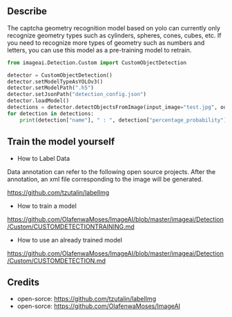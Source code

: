 
## Describe

The captcha geometry recognition model based on yolo can currently only recognize geometry types such as cylinders, spheres, cones, cubes, etc. If you need to recognize more types of geometry such as numbers and letters, you can use this model as a pre-training model to retrain.

```python
from imageai.Detection.Custom import CustomObjectDetection

detector = CustomObjectDetection()
detector.setModelTypeAsYOLOv3()
detector.setModelPath(".h5")
detector.setJsonPath("detection_config.json")
detector.loadModel()
detections = detector.detectObjectsFromImage(input_image="test.jpg", output_image_path="output.jpg")
for detection in detections:
    print(detection["name"], " : ", detection["percentage_probability"], " : ", detection["box_points"])
```

## Train the model yourself

- How to Label Data

Data annotation can refer to the following open source projects. After the annotation, an xml file corresponding to the image will be generated.

https://github.com/tzutalin/labelImg

- How to train a model

https://github.com/OlafenwaMoses/ImageAI/blob/master/imageai/Detection/Custom/CUSTOMDETECTIONTRAINING.md

- How to use an already trained model

https://github.com/OlafenwaMoses/ImageAI/blob/master/imageai/Detection/Custom/CUSTOMDETECTION.md

## Credits

- open-sorce: https://github.com/tzutalin/labelImg
- open-sorce: https://github.com/OlafenwaMoses/ImageAI
